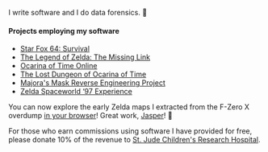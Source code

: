 I write software and I do data forensics. 🔎

#### Projects employing my software
* [Star Fox 64: Survival](https://www.youtube.com/watch?v=TzqfstBv71I)
* [The Legend of Zelda: The Missing Link](https://www.youtube.com/watch?v=n6hdlxgDixE)
* [Ocarina of Time Online](https://www.youtube.com/watch?v=ENNwG4MARgU)
* [The Lost Dungeon of Ocarina of Time](https://www.youtube.com/watch?v=L5AjSd_KyC8)
* [Majora's Mask Reverse Engineering Project](https://github.com/zeldaret/mm)
* [Zelda Spaceworld ‘97 Experience](https://github.com/z64proto/sw97/blob/master/README.md)
<!--* [F-Zero X overdump compilation](https://www.youtube.com/watch?v=L3FfqV3Xxhc)-->

You can now explore the early Zelda maps I extracted from the F-Zero X overdump [in your browser](https://noclip.website/#zelview_beta/91;ShareData=AJr/YT^[Z*9P,LIUV-0cWPE-]6JDKJUX&9KUQ/_~WOs$?911S*8:\(HCUH$5t=a)! Great work, [Jasper](https://github.com/magcius)! 🎉

For those who earn commissions using software I have provided for free, please donate 10% of the revenue to [St. Jude Children's Research Hospital](https://www.stjude.org/donate/donate-to-st-jude.html).

<!--
**z64me/z64me** is a ✨ _special_ ✨ repository because its `README.md` (this file) appears on your GitHub profile.

Here are some ideas to get you started:

- 🔭 I’m currently working on ...
- 🌱 I’m currently learning ...
- 👯 I’m looking to collaborate on ...
- 🤔 I’m looking for help with ...
- 💬 Ask me about ...
- 📫 How to reach me: ...
- 😄 Pronouns: ...
- ⚡ Fun fact: ...
-->
